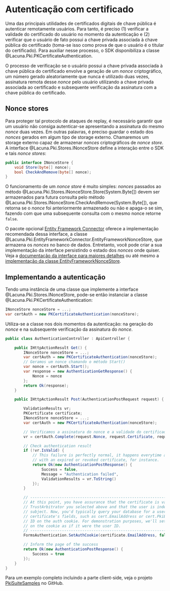 ﻿# Autenticação com certificado

Uma das principais utilidades de certificados digitais de chave pública é autenticar remotamente usuários. Para tanto,
é preciso (1) verificar a validade do certificado do usuário no momento da autenticação e (2) verificar que o usuário
de fato possui a chave privada associada à chave pública do certificado (toma-se isso como prova de que o usuário é o
titular do certificado). Para auxiliar nesse processo, o SDK disponibiliza a classe
@Lacuna.Pki.PKCertificateAuthentication.

O processo de verificação se o usuário possui a chave privada associada à chave pública do certificado envolve a geração
de um *nonce* criptográfico, um número gerado aleatoriamente que nunca é utilizado duas vezes, assinatura remota desse
*nonce* pelo usuário utilizando a chave privada associada ao certificado e subsequente verificação da assinatura com a
chave pública do certificado.

## Nonce stores

Para proteger tal protocolo de ataques de replay, é necessário garantir que um usuário não consiga autenticar-se
apresentando a assinatura do mesmo *nonce* duas vezes. Em outras palavras, é preciso guardar o estado dos *nonces*
gerados em algum tipo de storage externo. Chamaremos um storage externo capaz de armazenar *nonces* criptográficos de
*nonce store*. A interface @Lacuna.Pki.Stores.INonceStore define a interação entre o SDK e tais *nonce stores*:

```cs
public interface INonceStore {
    void Store(byte[] nonce);
    bool CheckAndRemove(byte[] nonce);
}
```

O funcionamento de um *nonce store* é muito simples: *nonces* passados ao método
@Lacuna.Pki.Stores.INonceStore.Store(System.Byte[]) devem ser armazenados para futura consulta pelo método
@Lacuna.Pki.Stores.INonceStore.CheckAndRemove(System.Byte[]), que retorna se o *nonce* foi anteriormente armazenado ou
não e apaga-o se sim, fazendo com que uma subsequente consulta com o mesmo nonce retorne `false`.


O pacote opcional [Entity Framework Connector](../optional-packages/ef-connector.md) oferece a implementação
recomendada dessa interface, a classe @Lacuna.Pki.EntityFrameworkConnector.EntityFrameworkNonceStore, que armazena os
*nonces* no banco de dados. Entretanto, você pode criar a sua implementação da interface persistindo o estado dos
*nonces* onde quiser. Veja a [documentação da interface para maiores detalhes](xref:Lacuna.Pki.Stores.INonceStore) ou
até mesmo a
[implementação da classe EntityFrameworkNonceStore](https://bitbucket.org/Lacunas/pkientityframeworkconnector/src/922cba056a43805e208cfcf7834558986d04c14d/PkiEntityFrameworkConnector/EntityFrameworkNonceStore.cs?at=master).

## Implementando a autenticação

Tendo uma instância de uma classe que implemente a interface @Lacuna.Pki.Stores.INonceStore, pode-se então instanciar
a classe @Lacuna.Pki.PKCertificateAuthentication:

```cs
INonceStore nonceStore = ...;
var certAuth = new PKCertificateAuthentication(nonceStore);
```

Utiliza-se a classe nos dois momentos da autenticação: na geração do *nonce* e na subsequente verificação da assinatura
do *nonce*.

```cs
public class AuthenticationController : ApiController {

    public IHttpActionResult Get() {
        INonceStore nonceStore = ...;
        var certAuth = new PKCertificateAuthentication(nonceStore);
        // Geramos um nonce chamando o método Start()
        var nonce = certAuth.Start();
        var response = new AuthenticationGetResponse() {
            Nonce = nonce
        };
        return Ok(response);
    }

    public IHttpActionResult Post(AuthenticationPostRequest request) {

        ValidationResults vr;
        PKCertificate certificate;
        INonceStore nonceStore = ...;
        var certAuth = new PKCertificateAuthentication(nonceStore);

        // Verificamos a assinatura do nonce e a validade do certificado chamando o método Complete()
        vr = certAuth.Complete(request.Nonce, request.Certificate, request.Signature, TrustArbitrators.Windows, out certificate);

        // Check authentication result
        if (!vr.IsValid) {
            // This failure is perfectly normal, it happens everytime a user tries to sign in
            // with an expired or revoked certificate, for instance.
            return Ok(new AuthenticationPostResponse() {
                Success = false,
                Message = "Authentication failed",
                ValidationResults = vr.ToString()
            });
        }

        // ----------------------------------------------------------------------------------------
        // At this point, you have assurance that the certificate is valid according to the
        // TrustArbitrator you selected above and that the user is indeed the certificate's
        // subject. Now, you'd typically query your database for a user that matches one of the
        // certificate's fields, such as cert.EmailAddress or cert.PkiBrazil.CPF and set the user
        // ID on the auth cookie. For demonstration purposes, we'll set the email address directly
        // on the cookie as if it were the user ID.
        // ----------------------------------------------------------------------------------------
        FormsAuthentication.SetAuthCookie(certificate.EmailAddress, false);

        // Inform the page of the success
        return Ok(new AuthenticationPostResponse() {
            Success = true
        });
    }
}
```

Para um exemplo completo incluindo a parte client-side, veja o projeto
[PkiSuiteSamples](https://github.com/LacunaSoftware/PkiSuiteSamples/tree/master/dotnet) no GitHub.
